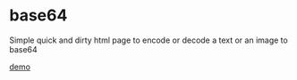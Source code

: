# base64

Simple quick and dirty html page to encode or decode a text or an image to base64

[demo](https://wwwouaiebe.github.io/base64/)